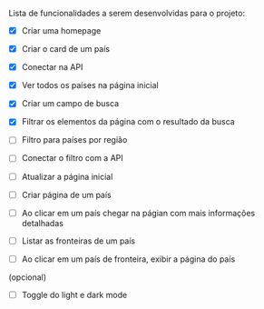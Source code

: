 Lista de funcionalidades a serem desenvolvidas para o projeto:

- [X] Criar uma homepage
- [X] Criar o card de um país
- [X] Conectar na API
- [X] Ver todos os países na página inicial

- [X] Criar um campo de busca
- [X] Filtrar os elementos da página com o resultado da busca

- [ ] Filtro para países por região
- [ ] Conectar o filtro com a API
- [ ] Atualizar a página inicial

- [ ] Criar página de um país
- [ ] Ao clicar em um país chegar na págian com mais informações detalhadas

- [ ] Listar as fronteiras de um país
- [ ] Ao clicar em um país de fronteira, exibir a página do país

(opcional)
- [ ] Toggle do light e dark mode